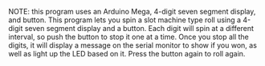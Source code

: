 NOTE: this program uses an Arduino Mega, 4-digit seven segment display, and button.
This program lets you spin a slot machine type roll using a 4-digit seven segment display and a button. Each digit will spin at a different interval, so push the button to stop it one at a time. Once you stop all the digits, it will display a message on the serial monitor to show if you won, as well as light up the LED based on it. Press the button again to roll again.
